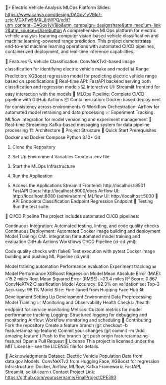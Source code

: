 🚗⚡ Electric Vehicle Analysis MLOps Platform
Slides: https://www.canva.com/design/DAGov1yV9Io/-zcjeiMGXPw5jMRL8jtWPQ/edit?utm_content=DAGov1yV9Io&utm_campaign=designshare&utm_medium=link2&utm_source=sharebutton
A comprehensive MLOps platform for electric vehicle analysis featuring computer vision-based vehicle classification and machine learning-powered range prediction. This project demonstrates end-to-end machine learning operations with automated CI/CD pipelines, containerized deployment, and real-time inference capabilities.

🌟 Features
🔍 Vehicle Classification: ConvNeXTv2-based image classification for identifying electric vehicle make and model
📊 Range Prediction: XGBoost regression model for predicting electric vehicle range based on specifications
🚀 Real-time API: FastAPI backend serving both classification and regression models
💻 Interactive UI: Streamlit frontend for easy interaction with the models
🔄 MLOps Pipeline: Complete CI/CD pipeline with GitHub Actions
📦 Containerization: Docker-based deployment for consistency across environments
⚙️ Workflow Orchestration: Airflow for automated model retraining and data processing
📈 Experiment Tracking: MLflow integration for model versioning and experiment management
🔄 Real-time Streaming: Kafka-based messaging system for data pipeline processing
🏗️ Architecture
📁 Project Structure
🚀 Quick Start
Prerequisites
Docker and Docker Compose
Python 3.10+
Git
1. Clone the Repository
2. Set Up Environment Variables
Create a .env file:

3. Start the MLOps Infrastructure
4. Run the Application
5. Access the Applications
Streamlit Frontend: http://localhost:8501
FastAPI Docs: http://localhost:8000/docs
Airflow UI: http://localhost:8080 (admin/admin)
MLflow UI: http://localhost:5000
🔧 API Endpoints
Classification Endpoint
Regression Endpoint
🧪 Testing
Run the test suite:

🔄 CI/CD Pipeline
The project includes automated CI/CD pipelines:

Continuous Integration: Automated testing, linting, and code quality checks
Continuous Deployment: Automated Docker image building and deployment
Model Training: CML integration for automated model training and evaluation
GitHub Actions Workflows
CI/CD Pipeline (ci-cd.yml):

Code quality checks with flake8
Test execution with pytest
Docker image building and pushing
ML Pipeline (ci.yml):

Model training automation
Performance evaluation
Experiment tracking
📊 Model Performance
XGBoost Regression Model
Mean Absolute Error (MAE): ~15.2 miles
Root Mean Squared Error (RMSE): ~23.4 miles
R² Score: 0.867
ConvNeXTv2 Classification Model
Accuracy: 92.3% on validation set
Top-3 Accuracy: 98.1%
Model Size: Fine-tuned from Hugging Face Hub
🛠️ Development
Setting Up Development Environment
Data Preprocessing
Model Training
📈 Monitoring and Observability
Health Checks: /health endpoint for service monitoring
Metrics: Custom metrics for model performance tracking
Logging: Structured logging for debugging and monitoring
Airflow: Workflow monitoring and scheduling
🤝 Contributing
Fork the repository
Create a feature branch (git checkout -b feature/amazing-feature)
Commit your changes (git commit -m 'Add amazing feature')
Push to the branch (git push origin feature/amazing-feature)
Open a Pull Request
📄 License
This project is licensed under the MIT License - see the LICENSE file for details.

🙏 Acknowledgments
Dataset: Electric Vehicle Population Data from data.gov
Models: ConvNeXTv2 from Hugging Face, XGBoost for regression
Infrastructure: Docker, Airflow, MLflow, Kafka
Framework: FastAPI, Streamlit, scikit-learn
📞 Contact
Project Link: https://github.com/yourusername/FinalProjectCPE393
